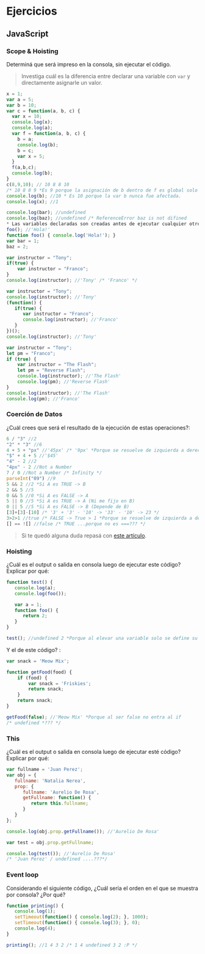 
# Ejercicios

## JavaScript

### Scope & Hoisting

Determiná que será impreso en la consola, sin ejecutar el código.

> Investiga cuál es la diferencia entre declarar una variable con `var` y directamente asignarle un valor.

```javascript
x = 1; 
var a = 5; 
var b = 10; 
var c = function(a, b, c) {
  var x = 10;
  console.log(x);
  console.log(a); 
  var f = function(a, b, c) {
    b = a;
    console.log(b);
    b = c;
    var x = 5;
  }
  f(a,b,c);
  console.log(b);
}
c(8,9,10); // 10 8 8 10 
/* 10 8 8 9 *Es 9 porque la asignación de b dentro de f es global solo dentro de la var f*/
console.log(b); //10 * Es 10 porque la var b nunca fue afectada.
console.log(x); //1
```

```javascript
console.log(bar); //undefined
console.log(baz); //undefined /* ReferenceError baz is not difined
* Las variables declaradas son creadas antes de ejecutar cualquier otro código. Las variables sin declarar no existen hasta que el código que las asigna es ejecutado.*
foo(); //'Hola!'
function foo() { console.log('Hola!'); }
var bar = 1;
baz = 2;
```

```javascript
var instructor = "Tony";
if(true) {
    var instructor = "Franco";
}
console.log(instructor); //'Tony' /* 'Franco' */
```

```javascript
var instructor = "Tony";
console.log(instructor); //'Tony'
(function() {
   if(true) {
      var instructor = "Franco";
      console.log(instructor); //'Franco'
   }
})();
console.log(instructor); //'Tony'
```
```javascript
var instructor = "Tony";
let pm = "Franco";
if (true) {
    var instructor = "The Flash";
    let pm = "Reverse Flash";
    console.log(instructor); //'The Flash'
    console.log(pm); //'Reverse Flash'
}
console.log(instructor); //'The Flash'
console.log(pm); //'Franco'
```
### Coerción de Datos

¿Cuál crees que será el resultado de la ejecución de estas operaciones?:

```javascript
6 / "3" //2
"2" * "3" //6
4 + 5 + "px" //'45px' /* '9px' *Porque se resuelve de izquierda a derecha */
"$" + 4 + 5 //'$45'
"4" - 2 //2
"4px" - 2 //Not a Number
7 / 0 //Not a Number /* Infinity */
parseInt("09") //9
5 && 2 //2 *Si A es TRUE -> B
2 && 5 //5
0 && 5 //0 *Si A es FALSE -> A
5 || 0 //5 *Si A es TRUE -> A (Ni me fijo en B)
0 || 5 //5 *Si A es FALSE -> B (Depende de B)
[3]+[3]-[10] /* '3' + '3' - '10' -> '33' - '10' -> 23 */
3>2>1 //true /* FALSE -> True > 1 *Porque se resuelve de izquierda a derecha*/
[] == ![] //false /* TRUE ...porque no es ===??? */
```

> Si te quedó alguna duda repasá con [este artículo](http://javascript.info/tutorial/object-conversion).


### Hoisting

¿Cuál es el output o salida en consola luego de ejecutar este código? Explicar por qué:

```javascript
function test() {
   console.log(a);
   console.log(foo());

   var a = 1;
   function foo() {
      return 2;
   }
}

test(); //undefined 2 *Porque al elevar una variable solo se define su nombre, no su valor. En cambio la función va en bloque.
```

Y el de este código? :

```javascript
var snack = 'Meow Mix';

function getFood(food) {
    if (food) {
        var snack = 'Friskies';
        return snack;
    }
    return snack;
}

getFood(false); //'Meow Mix' *Porque al ser false no entra al if
/* undefined *??? */
```


### This

¿Cuál es el output o salida en consola luego de ejecutar esté código? Explicar por qué:

```javascript
var fullname = 'Juan Perez';
var obj = {
   fullname: 'Natalia Nerea',
   prop: {
      fullname: 'Aurelio De Rosa',
      getFullname: function() {
         return this.fullname;
      }
   }
};

console.log(obj.prop.getFullname()); //'Aurelio De Rosa'

var test = obj.prop.getFullname;

console.log(test()); //'Aurelio De Rosa' 
/* 'Juan Perez' / undefined ....???*/
```

### Event loop

Considerando el siguiente código, ¿Cuál sería el orden en el que se muestra por consola? ¿Por qué?

```javascript
function printing() {
   console.log(1);
   setTimeout(function() { console.log(2); }, 1000);
   setTimeout(function() { console.log(3); }, 0);
   console.log(4);
}

printing(); //1 4 3 2 /* 1 4 undefined 3 2 :P */
```
